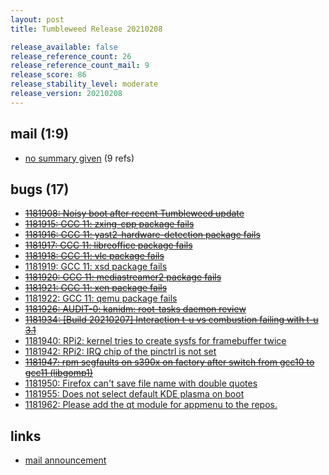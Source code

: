 ```yaml
---
layout: post
title: Tumbleweed Release 20210208

release_available: false
release_reference_count: 26
release_reference_count_mail: 9
release_score: 86
release_stability_level: moderate
release_version: 20210208
---
```


## mail (1:9)

- [no summary given](https://github.com/boombatower/tumbleweed-review/issues/10) (9 refs)

## bugs (17)

<!--more-->

- ~~[1181908: Noisy boot after recent Tumbleweed update](https://bugzilla.opensuse.org/show_bug.cgi?id=1181908)~~
- ~~[1181915: GCC 11: zxing-cpp package fails](https://bugzilla.opensuse.org/show_bug.cgi?id=1181915)~~
- ~~[1181916: GCC 11: yast2-hardware-detection package fails](https://bugzilla.opensuse.org/show_bug.cgi?id=1181916)~~
- ~~[1181917: GCC 11: libreoffice package fails](https://bugzilla.opensuse.org/show_bug.cgi?id=1181917)~~
- ~~[1181918: GCC 11: vlc package fails](https://bugzilla.opensuse.org/show_bug.cgi?id=1181918)~~
- [1181919: GCC 11: xsd package fails](https://bugzilla.opensuse.org/show_bug.cgi?id=1181919)
- ~~[1181920: GCC 11: mediastreamer2 package fails](https://bugzilla.opensuse.org/show_bug.cgi?id=1181920)~~
- ~~[1181921: GCC 11: xen package fails](https://bugzilla.opensuse.org/show_bug.cgi?id=1181921)~~
- [1181922: GCC 11: qemu package fails](https://bugzilla.opensuse.org/show_bug.cgi?id=1181922)
- ~~[1181926: AUDIT-0: kanidm: root-tasks daemon review](https://bugzilla.opensuse.org/show_bug.cgi?id=1181926)~~
- ~~[1181934: \[Build 20210207\] Interaction t-u vs combustion failing with t-u 3.1](https://bugzilla.opensuse.org/show_bug.cgi?id=1181934)~~
- [1181940: RPi2: kernel tries to create sysfs for framebuffer twice](https://bugzilla.opensuse.org/show_bug.cgi?id=1181940)
- [1181942: RPi2: IRQ chip of the pinctrl is not set](https://bugzilla.opensuse.org/show_bug.cgi?id=1181942)
- ~~[1181947: rpm segfaults on s390x on factory after switch from gcc10 to gcc11 (libgomp1)](https://bugzilla.opensuse.org/show_bug.cgi?id=1181947)~~
- [1181950: Firefox can't save file name with double quotes](https://bugzilla.opensuse.org/show_bug.cgi?id=1181950)
- [1181955: Does not select default KDE plasma on boot](https://bugzilla.opensuse.org/show_bug.cgi?id=1181955)
- [1181962: Please add the qt module for appmenu to the repos.](https://bugzilla.opensuse.org/show_bug.cgi?id=1181962)



## links

- [mail announcement](https://github.com/boombatower/tumbleweed-review/issues/10)
